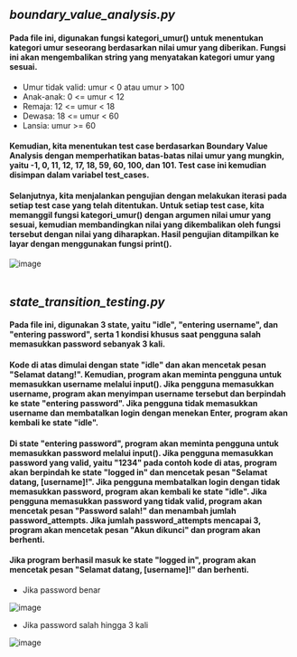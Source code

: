 ## *boundary_value_analysis.py*
#### Pada file ini, digunakan fungsi kategori_umur() untuk menentukan kategori umur seseorang berdasarkan nilai umur yang diberikan. Fungsi ini akan mengembalikan string yang menyatakan kategori umur yang sesuai.
- Umur tidak valid: umur < 0 atau umur > 100
- Anak-anak: 0 <= umur < 12
- Remaja: 12 <= umur < 18
- Dewasa: 18 <= umur < 60
- Lansia: umur >= 60

#### Kemudian, kita menentukan test case berdasarkan Boundary Value Analysis dengan memperhatikan batas-batas nilai umur yang mungkin, yaitu -1, 0, 11, 12, 17, 18, 59, 60, 100, dan 101. Test case ini kemudian disimpan dalam variabel test_cases.

#### Selanjutnya, kita menjalankan pengujian dengan melakukan iterasi pada setiap test case yang telah ditentukan. Untuk setiap test case, kita memanggil fungsi kategori_umur() dengan argumen nilai umur yang sesuai, kemudian membandingkan nilai yang dikembalikan oleh fungsi tersebut dengan nilai yang diharapkan. Hasil pengujian ditampilkan ke layar dengan menggunakan fungsi print().

![image](https://github.com/Alifian-Zulfaani/Tugas-UKPL-Mode_Pengujian/assets/73049862/1d86323e-e2e0-4580-82c2-4e6fde21fe36)
<br /><br />

## *state_transition_testing.py*
#### Pada file ini, digunakan 3 state, yaitu "idle", "entering username", dan "entering password", serta 1 kondisi khusus saat pengguna salah memasukkan password sebanyak 3 kali.

#### Kode di atas dimulai dengan state "idle" dan akan mencetak pesan "Selamat datang!". Kemudian, program akan meminta pengguna untuk memasukkan username melalui input(). Jika pengguna memasukkan username, program akan menyimpan username tersebut dan berpindah ke state "entering password". Jika pengguna tidak memasukkan username dan membatalkan login dengan menekan Enter, program akan kembali ke state "idle".

#### Di state "entering password", program akan meminta pengguna untuk memasukkan password melalui input(). Jika pengguna memasukkan password yang valid, yaitu "1234" pada contoh kode di atas, program akan berpindah ke state "logged in" dan mencetak pesan "Selamat datang, [username]!". Jika pengguna membatalkan login dengan tidak memasukkan password, program akan kembali ke state "idle". Jika pengguna memasukkan password yang tidak valid, program akan mencetak pesan "Password salah!" dan menambah jumlah password_attempts. Jika jumlah password_attempts mencapai 3, program akan mencetak pesan "Akun dikunci" dan program akan berhenti.

#### Jika program berhasil masuk ke state "logged in", program akan mencetak pesan "Selamat datang, [username]!" dan berhenti.

- Jika password benar

![image](https://github.com/Alifian-Zulfaani/Tugas-UKPL-Mode_Pengujian/assets/73049862/02fa135c-3702-4214-b37d-384886ceda54)

- Jika password salah hingga 3 kali

![image](https://github.com/Alifian-Zulfaani/Tugas-UKPL-Mode_Pengujian/assets/73049862/7f712c12-00cc-488b-bf57-e0d6a8bbfdd2)


